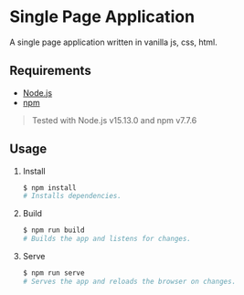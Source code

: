 # Single Page Application

A single page application written in  vanilla js, css, html.  

## Requirements

- [Node.js](https://nodejs.org/en/)
- [npm](https://www.npmjs.com/get-npm)

> Tested with Node.js v15.13.0 and npm v7.7.6

## Usage

1. Install

    ```sh
    $ npm install
    # Installs dependencies.
    ```

2. Build

    ```sh
    $ npm run build
    # Builds the app and listens for changes.
    ```

2. Serve

    ```sh
    $ npm run serve
    # Serves the app and reloads the browser on changes.
    ```